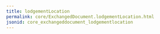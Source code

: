```yaml
---
title: lodgementLocation
permalink: core/ExchangedDocument.lodgementLocation.html
jsonid: core_exchangeddocument_lodgementlocation
---
```

